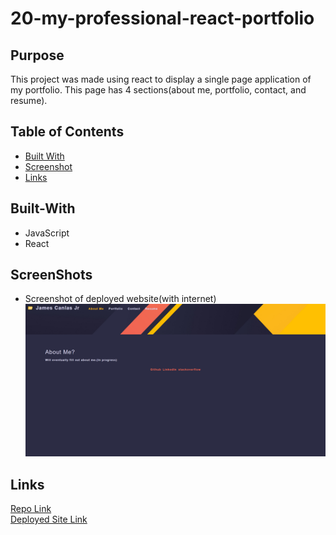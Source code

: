 # 20-my-professional-react-portfolio

## Purpose
This project was made using react to display a single page application of my portfolio. This page has 4 sections(about me, portfolio, contact, and resume).

## Table of Contents
  * [Built With](#built-with)
  * [Screenshot](#screenshot)
  * [Links](#links)

## Built-With
- JavaScript
- React

## ScreenShots
* Screenshot of deployed website(with internet)   
![screenshot of budget tracker1](./src/assets/images/screenshot/screenshot.png)  



## Links
[Repo Link](https://github.com/jcc83267/19-Budget-Tracker)  
[Deployed Site Link](https://jcc83267-budget-tracker.herokuapp.com/) 
